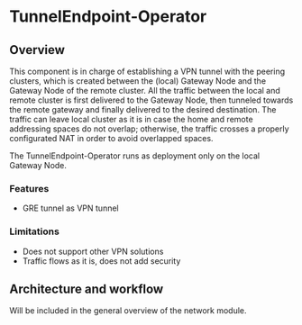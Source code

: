 # TunnelEndpoint-Operator
## Overview
This component is in charge of establishing a VPN tunnel with the peering clusters, which is created between the (local) Gateway Node and the Gateway Node of the remote cluster.
All the traffic between the local and remote cluster is first delivered to the Gateway Node, then tunneled towards the remote gateway and finally delivered to the desired destination.
The traffic can leave local cluster as it is in case the home and remote addressing spaces do not overlap; otherwise, the traffic crosses a properly configurated NAT in order to avoid overlapped spaces.

The TunnelEndpoint-Operator runs as deployment only on the local Gateway Node.

### Features
* GRE tunnel as VPN tunnel

### Limitations
* Does not support other VPN solutions
* Traffic flows as it is, does not add security 

## Architecture and workflow
Will be included in the general overview of the network module.

